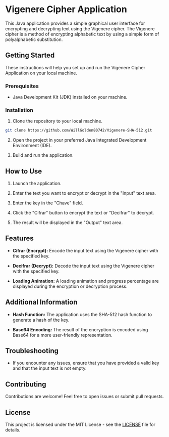 # Vigenere Cipher Application

This Java application provides a simple graphical user interface for encrypting and decrypting text using the Vigenere cipher. The Vigenere cipher is a method of encrypting alphabetic text by using a simple form of polyalphabetic substitution.

## Getting Started

These instructions will help you set up and run the Vigenere Cipher Application on your local machine.

### Prerequisites

- Java Development Kit (JDK) installed on your machine.

### Installation

1. Clone the repository to your local machine.

```bash
git clone https://github.com/WillGolden80742/Vigenere-SHA-512.git
```

2. Open the project in your preferred Java Integrated Development Environment (IDE).

3. Build and run the application.

## How to Use

1. Launch the application.

2. Enter the text you want to encrypt or decrypt in the "Input" text area.

3. Enter the key in the "Chave" field.

4. Click the "Cifrar" button to encrypt the text or "Decifrar" to decrypt.

5. The result will be displayed in the "Output" text area.

## Features

- **Cifrar (Encrypt):** Encode the input text using the Vigenere cipher with the specified key.

- **Decifrar (Decrypt):** Decode the input text using the Vigenere cipher with the specified key.

- **Loading Animation:** A loading animation and progress percentage are displayed during the encryption or decryption process.

## Additional Information

- **Hash Function:** The application uses the SHA-512 hash function to generate a hash of the key.

- **Base64 Encoding:** The result of the encryption is encoded using Base64 for a more user-friendly representation.

## Troubleshooting

- If you encounter any issues, ensure that you have provided a valid key and that the input text is not empty.

## Contributing

Contributions are welcome! Feel free to open issues or submit pull requests.

## License

This project is licensed under the MIT License - see the [LICENSE](LICENSE) file for details.
